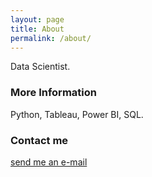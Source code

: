 ```yaml
---
layout: page
title: About
permalink: /about/
---
```


Data Scientist.

### More Information

Python, Tableau, Power BI, SQL.

### Contact me

[send me an e-mail](mailto:llanestamayo@gmail.com)